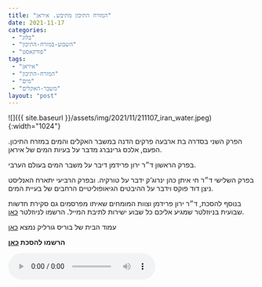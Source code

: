 ```yaml
---
title: "המזרח התיכון מתיבש. איראן"
date: 2021-11-17
categories: 
 - "בלוג"
 - "השבוע-במזרח-התיכון"
 - "פודקאסט"
tags: 
 - "איראן"
 - "המזרח-התיכון"
 - "מים"
 - "משבר-האקלים"
layout: "post"
---
```


![]({{ site.baseurl }}/assets/img/2021/11/211107_iran_water.jpeg){:width="1024"}

הפרק השני בסדרה בת ארבעה פרקים הדנה במשבר האקלים והמים במזרח התיכון. הפעם, אלכס גרינברג מדבר על בעיות המים של איראן.

בפרק הראשון ד״ר ירון פרידמן דיבר על משבר המים בעולם הערבי.

בפרק השלישי ד״ר חי איתן כהן ינרוג‘ק ידבר על טורקיה. ובפרק הרביעי יתארח האנליסט ניצן דוד פוקס וידבר על ההיבטים הגיאופוליטיים הרחבים של בעיית המים.

בנוסף להסכת, ד״ר ירון פרידמן וצוות המומחים שאיתו מפרסמים גם סקירת חדשות שבועית בניוזלטר שמגיע אליכם כל שבוע ישירות לתיבת המייל. הרשמו לניוזלטר [כאן](https://haifa.us7.list-manage.com/subscribe?u=11fe1442157d219f56c36d2a9&id=e0b5399e69).

עמוד הבית של בוריס גורליק נמצא [כאן](http://he.gorelik.net/about)

**הרשמו להסכת [כאן](https://anchor.fm/hashavua)**

<audio controls src="https://d3ctxlq1ktw2nl.cloudfront.net/staging/2021-10-8/229563116-44100-2-ec89e59fdb23e.m4a" class=" wp-block-audio"></audio>
